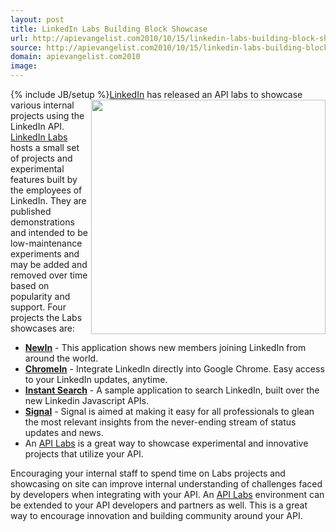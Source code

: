 ```yaml
---
layout: post
title: LinkedIn Labs Building Block Showcase
url: http://apievangelist.com2010/10/15/linkedin-labs-building-block-showcase/
source: http://apievangelist.com2010/10/15/linkedin-labs-building-block-showcase/
domain: apievangelist.com2010
image: 
---
```

{% include JB/setup %}<img src="http://kinlane-productions.s3.amazonaws.com/api-evangelist/linkedin-labs.PNG"  width="375" align="right" /><a href="http://blog.linkedin.com/2010/10/13/linkedin-labs/">LinkedIn</a> has released an API labs to showcase various internal projects using the LinkedIn API.
<a href="http://www.linkedinlabs.com/">LinkedIn Labs</a> hosts a small set of projects and experimental features built by the employees of LinkedIn. They are published demonstrations and intended to be low-maintenance experiments and may be added and removed over time based on popularity and support.
Four projects the Labs showcases are:
<ul>
     <li>
          <a href="http://www.linkedinlabs.com/newin"><strong>NewIn</strong></a> - This application shows new members joining LinkedIn from around the world.
     </li>
     <li>
          <a href="http://www.linkedinlabs.com/chromein"><strong>ChromeIn</strong></a> - Integrate LinkedIn directly into Google Chrome. Easy access to your LinkedIn updates, anytime.
     </li>
     <li>
          <a href="http://www.linkedinlabs.com/instantsearch"><strong>Instant Search</strong></a> - A sample application to search LinkedIn, built over the new Linkedin Javascript APIs.
     </li>
     <li>
          <a href="http://www.linkedinlabs.com/signal"><strong>Signal</strong></a> - Signal is aimed at making it easy for all professionals to glean the most relevant insights from the never-ending stream of status updates and news.
     </li>
     <li>An <a href="http://www.apievangelist.com/ecosystem-building-blocks-detail.php?Building_Block_ID=164">API Labs</a> is a great way to showcase experimental and innovative projects that utilize your API.
     </li>
</ul>Encouraging your internal staff to spend time on Labs projects and showcasing on site can improve internal understanding of challenges faced by developers when integrating with your API.
An <a href="http://www.apievangelist.com/ecosystem-building-blocks-detail.php?Building_Block_ID=164">API Labs</a> environment can be extended to your API developers and partners as well. This is a great way to encourage innovation and building community around your API.
